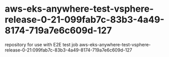 # aws-eks-anywhere-test-vsphere-release-0-21-099fab7c-83b3-4a49-8174-719a7e6c609d-127
repository for use with E2E test job aws-eks-anywhere-test-vsphere-release-0-21:099fab7c-83b3-4a49-8174-719a7e6c609d-127
